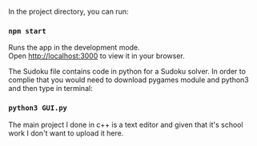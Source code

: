 In the project directory, you can run:

### `npm start`

Runs the app in the development mode.\
Open [http://localhost:3000](http://localhost:3000) to view it in your browser.

The Sudoku file contains code in python for a Sudoku solver. In order to complie that you would need to download pygames module and python3 and then type in terminal:

### `python3 GUI.py`

The main project I done in c++ is a text editor and given that it's school work I don't want to upload it here.
